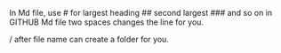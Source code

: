 In Md file,
use # for largest heading ## second largest ### and so on in GITHUB Md file
two spaces changes the line for you.

/ after file name can create a folder for you.
